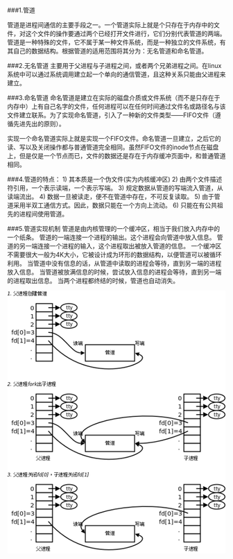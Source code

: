 ###1.管道

管道是进程间通信的主要手段之一。一个管道实际上就是个只存在于内存中的文件，对这个文件的操作要通过两个已经打开文件进行，它们分别代表管道的两端。管道是一种特殊的文件，它不属于某一种文件系统，而是一种独立的文件系统，有其自己的数据结构。根据管道的适用范围将其分为：无名管道和命名管道。

###2.无名管道
主要用于父进程与子进程之间，或者两个兄弟进程之间。在linux系统中可以通过系统调用建立起一个单向的通信管道，且这种关系只能由父进程来建立。

###3.命名管道
命名管道是建立在实际的磁盘介质或文件系统（而不是只存在于内存中）上有自己名字的文件，任何进程可以在任何时间通过文件名或路径名与该文件建立联系。为了实现命名管道，引入了一种新的文件类型——FIFO文件（遵循先进先出的原则）。

实现一个命名管道实际上就是实现一个FIFO文件。命名管道一旦建立，之后它的读、写以及关闭操作都与普通管道完全相同。虽然FIFO文件的inode节点在磁盘上，但是仅是一个节点而已，文件的数据还是存在于内存缓冲页面中，和普通管道相同。

###4.管道的特点：
    1) 其本质是一个伪文件(实为内核缓冲区)
    2) 由两个文件描述符引用，一个表示读端，一个表示写端。
    3) 规定数据从管道的写端流入管道，从读端流出。
    4) 数据一旦被读走，便不在管道中存在，不可反复读取。
    5) 由于管道采用半双工通信方式。因此，数据只能在一个方向上流动。
    6) 只能在有公共祖先的进程间使用管道。

###5.管道实现机制
    管道是由内核管理的一个缓冲区，相当于我们放入内存中的一个纸条。
    管道的一端连接一个进程的输出。这个进程会向管道中放入信息。
    管道的另一端连接一个进程的输入，这个进程取出被放入管道的信息。
    一个缓冲区不需要很大一般为4K大小，它被设计成为环形的数据结构，以便管道可以被循环利用。
    当管道中没有信息的话，从管道中读取的进程会等待，直到另一端的进程放入信息。
    当管道被放满信息的时候，尝试放入信息的进程会等待，直到另一端的进程取出信息。
    当两个进程都终结的时候，管道也自动消失。

![](images/pipe.png)